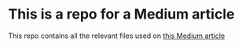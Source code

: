 # This is a repo for a Medium article
This repo contains all the relevant files used on [this Medium article](https://medium.com/@antoniomedina832/react-and-p5-js-implementation-8cd6ebeb819a)
